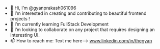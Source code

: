 - 👋 Hi, I’m @gyanprakash061096
- 👀 I’m interested in creating and contributing to beautiful frontend projects !
- 🌱 I’m currently learning FullStack Development
- 💞️ I’m looking to collaborate on any project that requires designing an interesting UI.
- 📫 How to reach me: Text me here-->  www.linkedin.com/in/thegyan

<!---
gyanprakash061096/gyanprakash061096 is a ✨ special ✨ repository because its `README.md` (this file) appears on your GitHub profile.
You can click the Preview link to take a look at your changes.
--->
